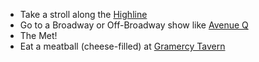  * Take a stroll along the [Highline](http://www.yelp.com/biz/the-high-line-new-york)
 * Go to a Broadway or Off-Broadway show like [Avenue Q](http://www.yelp.com/biz/avenue-q-new-york)
 * The Met!
 * Eat a meatball (cheese-filled) at
[Gramercy Tavern](http://www.gramercytavern.com/)
